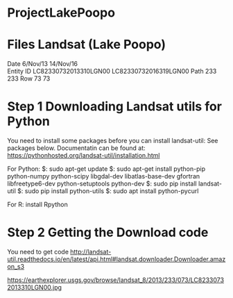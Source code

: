 # ProjectLakePoopo

# Files Landsat (Lake Poopo)
Date	       	  6/Nov/13                    14/Nov/16	    	
Entity ID	      LC82330732013310LGN00       LC82330732016319LGN00	
Path            233	                        233	
Row             73                          73
			  
# Step 1 Downloading Landsat utils for Python
You need to install some packages before you can install landsat-util:
See packages below. Documentatin can be found at: https://pythonhosted.org/landsat-util/installation.html

For Python:
$: sudo apt-get update
$: sudo apt-get install python-pip python-numpy python-scipy libgdal-dev libatlas-base-dev gfortran libfreetype6-dev python-setuptools python-dev
$: sudo pip install landsat-util
$: sudo pip install python-utils
$: sudo apt install python-pycurl

For R:
install Rpython





# Step 2 Getting the Download code
You need to get code
http://landsat-util.readthedocs.io/en/latest/api.html#landsat.downloader.Downloader.amazon_s3

https://earthexplorer.usgs.gov/browse/landsat_8/2013/233/073/LC82330732013310LGN00.jpg
